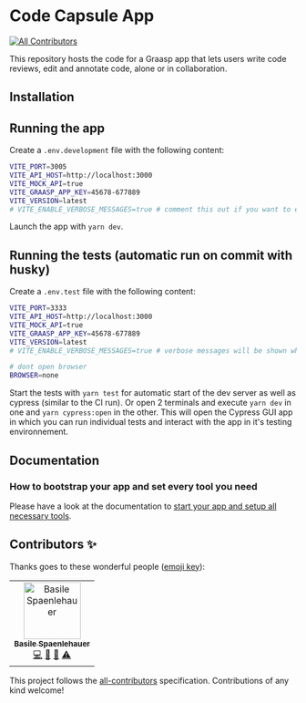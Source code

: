 # Code Capsule App

<!-- ALL-CONTRIBUTORS-BADGE:START - Do not remove or modify this section -->

[![All Contributors](https://img.shields.io/badge/all_contributors-1-orange.svg?style=flat-square)](#contributors-)

<!-- ALL-CONTRIBUTORS-BADGE:END -->

This repository hosts the code for a Graasp app that lets users write code reviews, edit and annotate code, alone or in collaboration.

## Installation

## Running the app

Create a `.env.development` file with the following content:

```bash
VITE_PORT=3005
VITE_API_HOST=http://localhost:3000
VITE_MOCK_API=true
VITE_GRAASP_APP_KEY=45678-677889
VITE_VERSION=latest
# VITE_ENABLE_VERBOSE_MESSAGES=true # comment this out if you want to enable verbose messages
```

Launch the app with `yarn dev`.

## Running the tests (automatic run on commit with husky)

Create a `.env.test` file with the following content:

```bash
VITE_PORT=3333
VITE_API_HOST=http://localhost:3000
VITE_MOCK_API=true
VITE_GRAASP_APP_KEY=45678-677889
VITE_VERSION=latest
# VITE_ENABLE_VERBOSE_MESSAGES=true # verbose messages will be shown when this is set

# dont open browser
BROWSER=none
```

Start the tests with `yarn test` for automatic start of the dev server as well as cypress (similar to the CI run).
Or open 2 terminals and execute `yarn dev` in one and `yarn cypress:open` in the other.
This will open the Cypress GUI app in which you can run individual tests and interact with the app in it's testing environnement.

## Documentation

### How to bootstrap your app and set every tool you need

Please have a look at the documentation to [start your app and setup all necessary tools](docs/SETUP.md).

## Contributors ✨

Thanks goes to these wonderful people ([emoji key](https://allcontributors.org/docs/en/emoji-key)):

<!-- ALL-CONTRIBUTORS-LIST:START - Do not remove or modify this section -->
<!-- prettier-ignore-start -->
<!-- markdownlint-disable -->
<table>
  <tbody>
    <tr>
      <td align="center"><a href="https://github.com/spaenleh"><img src="https://avatars.githubusercontent.com/u/39373170?v=4?s=100" width="100px;" alt="Basile Spaenlehauer"/><br /><sub><b>Basile Spaenlehauer</b></sub></a><br /><a href="https://github.com/graasp/graasp-app-code-capsule/commits?author=spaenleh" title="Code">💻</a> <a href="#ideas-spaenleh" title="Ideas, Planning, & Feedback">🤔</a> <a href="#research-spaenleh" title="Research">🔬</a> <a href="https://github.com/graasp/graasp-app-code-capsule/commits?author=spaenleh" title="Tests">⚠️</a></td>
    </tr>
  </tbody>
</table>

<!-- markdownlint-restore -->
<!-- prettier-ignore-end -->

<!-- ALL-CONTRIBUTORS-LIST:END -->

This project follows the [all-contributors](https://github.com/all-contributors/all-contributors) specification. Contributions of any kind welcome!
